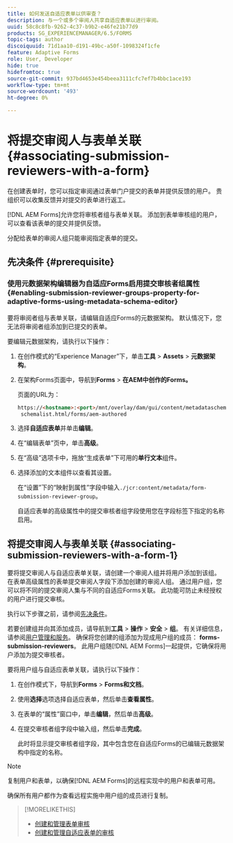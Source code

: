 ```yaml
---
title: 如何发送自适应表单以供审查？
description: 与一个或多个审阅人共享自适应表单以进行审阅。
uuid: 58c8c8fb-9262-4c37-b9b2-e46fe21b77d9
products: SG_EXPERIENCEMANAGER/6.5/FORMS
topic-tags: author
discoiquuid: 71d1aa10-d191-49bc-a50f-1098324f1cfe
feature: Adaptive Forms
role: User, Developer
hide: true
hidefromtoc: true
source-git-commit: 937bd4653e454beea3111cfc7ef7b4bbc1ace193
workflow-type: tm+mt
source-wordcount: '493'
ht-degree: 0%

---
```



# 将提交审阅人与表单关联 {#associating-submission-reviewers-with-a-form}

在创建表单时，您可以指定审阅通过表单门户提交的表单并提供反馈的用户。 贵组织可以收集反馈并对提交的表单进行返工。

[!DNL AEM Forms]允许您将审核者组与表单关联。 添加到表单审核组的用户，可以查看该表单的提交并提供反馈。

分配给表单的审阅人组只能审阅指定表单的提交。

## 先决条件 {#prerequisite}

### 使用元数据架构编辑器为自适应Forms启用提交审核者组属性 {#enabling-submission-reviewer-groups-property-for-adaptive-forms-using-metadata-schema-editor}

要将审阅者组与表单关联，请编辑自适应Forms的元数据架构。 默认情况下，您无法将审阅者组添加到已提交的表单。

要编辑元数据架构，请执行以下操作：

1. 在创作模式的“Experience Manager”下，单击&#x200B;**工具** > **Assets** > **元数据架构**。
1. 在架构Forms页面中，导航到&#x200B;**Forms** > **在AEM中创作的Forms。**

   页面的URL为：

   ```html
   https://<hostname>:<port>/mnt/overlay/dam/gui/content/metadataschemaeditor/
    schemalist.html/forms/aem-authored
   ```

1. 选择&#x200B;**自适应表单**&#x200B;并单击&#x200B;**编辑**。
1. 在“编辑表单”页中，单击&#x200B;**高级**。
1. 在“高级”选项卡中，拖放“生成表单”下可用的&#x200B;**单行文本**&#x200B;组件。
1. 选择添加的文本组件以查看其设置。

   在“设置”下的“映射到属性”字段中输入`./jcr:content/metadata/form-submission-reviewer-group`。

   自适应表单的高级属性中的提交审核者组字段使用您在字段标签下指定的名称启用。

## 将提交审阅人与表单关联 {#associating-submission-reviewers-with-a-form-1}

要将提交审阅人与自适应表单关联，请创建一个审阅人组并将用户添加到该组。 在表单高级属性的表单提交审阅人字段下添加创建的审阅人组。
通过用户组，您可以将不同的提交审阅人集与不同的自适应Forms关联。 此功能可防止未经授权的用户进行提交审核。

执行以下步骤之前，请参阅[先决条件](adding-reviewers-form.md#prerequisite)。

若要创建组并向其添加成员，请导航到&#x200B;**工具** > **操作** > **安全** > **组**。
有关详细信息，请参阅[用户管理和服务](https://experienceleague.adobe.com/docs/experience-manager-65/administering/security/security.html)。
确保将您创建的组添加为现成用户组的成员： **forms-submission-reviewers**。 此用户组随[!DNL AEM Forms]一起提供，它确保将用户添加为提交审核者。

要将用户组与自适应表单关联，请执行以下操作：

1. 在创作模式下，导航到&#x200B;**Forms** > **Forms和文档**。
1. 使用&#x200B;**选择**&#x200B;选项选择自适应表单，然后单击&#x200B;**查看属性**。
1. 在表单的“属性”窗口中，单击&#x200B;**编辑**，然后单击&#x200B;**高级**。
1. 在提交审核者组字段中输入组，然后单击&#x200B;**完成**。

   此时将显示提交审核者组字段，其中包含您在自适应Forms的已编辑元数据架构中指定的名称。

>[!NOTE]
>
>复制用户和表单，以确保[!DNL AEM Forms]的远程实现中的用户和表单可用。
>
>确保所有用户都作为查看远程实施中用户组的成员进行复制。

>[!MORELIKETHIS]
>
>* [创建和管理表单审核](/help/forms/create-reviews-forms.md)
>* [创建和管理自适应表单的审核](/help/forms/review-adaptiveforms-in-sites-page.md)